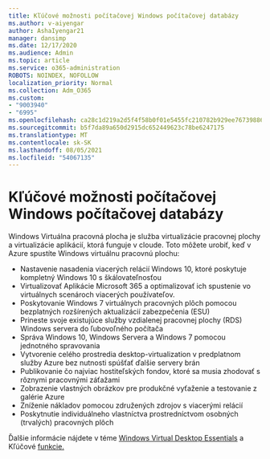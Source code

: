 ```yaml
---
title: Kľúčové možnosti počítačovej Windows počítačovej databázy
ms.author: v-aiyengar
author: AshaIyengar21
manager: dansimp
ms.date: 12/17/2020
ms.audience: Admin
ms.topic: article
ms.service: o365-administration
ROBOTS: NOINDEX, NOFOLLOW
localization_priority: Normal
ms.collection: Adm_O365
ms.custom:
- "9003940"
- "6995"
ms.openlocfilehash: ca28c1d219a2d5f4f58b0f01e5455fc210782b929ee767398867485b4ad8761f
ms.sourcegitcommit: b5f7da89a650d2915dc652449623c78be6247175
ms.translationtype: MT
ms.contentlocale: sk-SK
ms.lasthandoff: 08/05/2021
ms.locfileid: "54067135"
---
```

# <a name="key-capabilities-of-windows-virtual-desktop"></a>Kľúčové možnosti počítačovej Windows počítačovej databázy

Windows Virtuálna pracovná plocha je služba virtualizácie pracovnej plochy a virtualizácie aplikácií, ktorá funguje v cloude. Toto môžete urobiť, keď v Azure spustíte Windows virtuálnu pracovnú plochu:

- Nastavenie nasadenia viacerých relácií Windows 10, ktoré poskytuje kompletný Windows 10 s škálovateľnosťou
- Virtualizovať Aplikácie Microsoft 365 a optimalizovať ich spustenie vo virtuálnych scenároch viacerých používateľov.
- Poskytovanie Windows 7 virtuálnych pracovných plôch pomocou bezplatných rozšírených aktualizácií zabezpečenia (ESU)
- Prineste svoje existujúce služby vzdialenej pracovnej plochy (RDS) Windows servera do ľubovoľného počítača
- Správa Windows 10, Windows Servera a Windows 7 pomocou jednotného spravovania
- Vytvorenie celého prostredia desktop-virtualization v predplatnom služby Azure bez nutnosti spúšťať ďalšie servery brán
- Publikovanie čo najviac hostiteľských fondov, ktoré sa musia zhodovať s rôznymi pracovnými záťažami
- Zobrazenie vlastných obrázkov pre produkčné vyťaženie a testovanie z galérie Azure
- Zníženie nákladov pomocou združených zdrojov s viacerými relácií
- Poskytnutie individuálneho vlastníctva prostredníctvom osobných (trvalých) pracovných plôch

Ďalšie informácie nájdete v téme [Windows Virtual Desktop Essentials](https://go.microsoft.com/fwlink/?linkid=2127033) a Kľúčové [funkcie.](https://go.microsoft.com/fwlink/?linkid=2127033)

